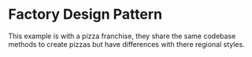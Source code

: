 # Factory Design Pattern

This example is with a pizza franchise, they share the same codebase methods to create pizzas but have differences with there regional styles.

